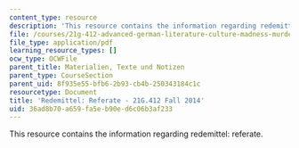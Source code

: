 ```yaml
---
content_type: resource
description: 'This resource contains the information regarding redemittel: referate.'
file: /courses/21g-412-advanced-german-literature-culture-madness-murder-mysteries-fall-2014/36ad8b70a659fa5eb90ed6c06b3af233_MIT21G_412F14_Wk2-3_Red.pdf
file_type: application/pdf
learning_resource_types: []
ocw_type: OCWFile
parent_title: Materialien, Texte und Notizen
parent_type: CourseSection
parent_uid: 8f935e55-bfb6-2b93-cb4b-250343184c1c
resourcetype: Document
title: 'Redemittel: Referate - 21G.412 Fall 2014'
uid: 36ad8b70-a659-fa5e-b90e-d6c06b3af233
---
```

This resource contains the information regarding redemittel: referate.

